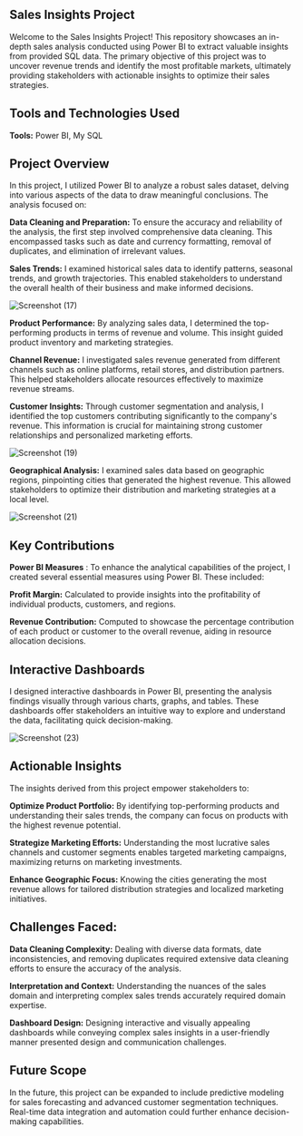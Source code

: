 **Sales Insights Project**
---
Welcome to the Sales Insights Project! This repository showcases an in-depth sales analysis conducted using Power BI to extract valuable insights from provided SQL data. The primary objective of this project was to uncover revenue trends and identify the most profitable markets, ultimately providing stakeholders with actionable insights to optimize their sales strategies.


**Tools and Technologies Used**
---
**Tools:**  Power BI, My SQL


**Project Overview**
---
In this project, I utilized Power BI to analyze a robust sales dataset, delving into various aspects of the data to draw meaningful conclusions. The analysis focused on:

**Data Cleaning and Preparation:** To ensure the accuracy and reliability of the analysis, the first step involved comprehensive data cleaning. This encompassed tasks such as date and currency formatting, removal of duplicates, and elimination of irrelevant values. 

**Sales Trends:**  I examined historical sales data to identify patterns, seasonal trends, and growth trajectories. This enabled stakeholders to understand the overall health of their business and make informed decisions.





![Screenshot (17)](https://github.com/Neelam-Sambnani/Sales-Insights/assets/125915800/2ddd43ae-41cc-4d80-8c9b-05f1186dd2ea)






**Product Performance:** By analyzing sales data, I determined the top-performing products in terms of revenue and volume. This insight guided product inventory and marketing strategies.

**Channel Revenue:** I investigated sales revenue generated from different channels such as online platforms, retail stores, and distribution partners. This helped stakeholders allocate resources effectively to maximize revenue streams.

**Customer Insights:** Through customer segmentation and analysis, I identified the top customers contributing significantly to the company's revenue. This information is crucial for maintaining strong customer relationships and personalized marketing efforts.





![Screenshot (19)](https://github.com/Neelam-Sambnani/Sales-Insights/assets/125915800/be3bfe62-9b29-4958-ab47-71a7184b6999)



**Geographical Analysis:**  I examined sales data based on geographic regions, pinpointing cities that generated the highest revenue. This allowed stakeholders to optimize their distribution and marketing strategies at a local level.





![Screenshot (21)](https://github.com/Neelam-Sambnani/Sales-Insights/assets/125915800/cab808f5-7ad0-4e6a-b40b-bc0472734af1)



**Key Contributions**
---
**Power BI Measures** : To enhance the analytical capabilities of the project, I created several essential measures using Power BI. These included:

**Profit Margin:** Calculated to provide insights into the profitability of individual products, customers, and regions.

**Revenue Contribution:** Computed to showcase the percentage contribution of each product or customer to the overall revenue, aiding in resource allocation decisions.

**Interactive Dashboards**
---
I designed interactive dashboards in Power BI, presenting the analysis findings visually through various charts, graphs, and tables. These dashboards offer stakeholders an intuitive way to explore and understand the data, facilitating quick decision-making.





![Screenshot (23)](https://github.com/Neelam-Sambnani/Sales-Insights/assets/125915800/86e4e5eb-7a86-46c2-a0ac-7a7d3011dcf7)






**Actionable Insights**
----
The insights derived from this project empower stakeholders to:

**Optimize Product Portfolio:**  By identifying top-performing products and understanding their sales trends, the company can focus on products with the highest revenue potential.

**Strategize Marketing Efforts:**  Understanding the most lucrative sales channels and customer segments enables targeted marketing campaigns, maximizing returns on marketing investments.

**Enhance Geographic Focus:** Knowing the cities generating the most revenue allows for tailored distribution strategies and localized marketing initiatives.

**Challenges Faced:**
---

**Data Cleaning Complexity:**  Dealing with diverse data formats, date inconsistencies, and removing duplicates required extensive data cleaning efforts to ensure the accuracy of the analysis.

**Interpretation and Context:**  Understanding the nuances of the sales domain and interpreting complex sales trends accurately required domain expertise.

**Dashboard Design:**  Designing interactive and visually appealing dashboards while conveying complex sales insights in a user-friendly manner presented design and communication challenges.

**Future Scope**
---
In the future, this project can be expanded to include predictive modeling for sales forecasting and advanced customer segmentation techniques. Real-time data integration and automation could further enhance decision-making capabilities.


